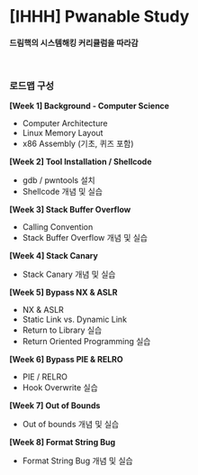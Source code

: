 # [IHHH] Pwanable Study

**드림핵의 시스템해킹 커리큘럼을 따라감**  

<BR>

### 로드맵 구성

**[Week 1] Background - Computer Science**   
- Computer Architecture  
-  Linux Memory Layout  
-  x86 Assembly (기초, 퀴즈 포함)  

**[Week 2] Tool Installation / Shellcode**  
- gdb / pwntools 설치
- Shellcode 개념 및 실습

**[Week 3] Stack Buffer Overflow**  
- Calling Convention
- Stack Buffer Overflow 개념 및 실습

**[Week 4] Stack Canary**  
- Stack Canary 개념 및 실습

**[Week 5] Bypass NX & ASLR**  
- NX & ASLR
- Static Link vs. Dynamic Link
-  Return to Library 실습
-  Return Oriented Programming 실습

**[Week 6] Bypass PIE & RELRO**
- PIE / RELRO 
- Hook Overwrite 실습

**[Week 7] Out of Bounds**  
- Out of bounds 개념 및 실습  
  
**[Week 8] Format String Bug**
- Format String Bug 개념 및 실습

